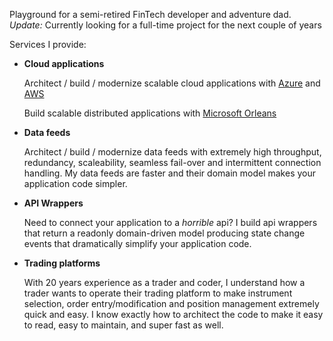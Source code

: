 Playground for a semi-retired FinTech developer and adventure dad. *Update:* Currently looking for a full-time project for the next couple of years

Services I provide: 

- **Cloud applications**

  Architect / build / modernize scalable cloud applications with [Azure](https://azure.microsoft.com/en-au) and [AWS](https://aws.amazon.com/)

  Build scalable distributed applications with [Microsoft Orleans](https://learn.microsoft.com/en-us/dotnet/orleans/ "Orleans home page")

- **Data feeds**

  Architect / build / modernize data feeds with extremely high throughput, redundancy, scaleability, seamless fail-over and intermittent connection handling. My data feeds are faster and their domain model makes your application code simpler.

- **API Wrappers**

  Need to connect your application to a *horrible* api? I build api wrappers that return a readonly domain-driven model producing state change events that dramatically simplify your application code.

- **Trading platforms**

  With 20 years experience as a trader and coder, I understand how a trader wants to operate their trading platform to make instrument selection, order entry/modification and position management extremely quick and easy. I know exactly how to architect the code to make it easy to read, easy to maintain, and super fast as well.

    
  
